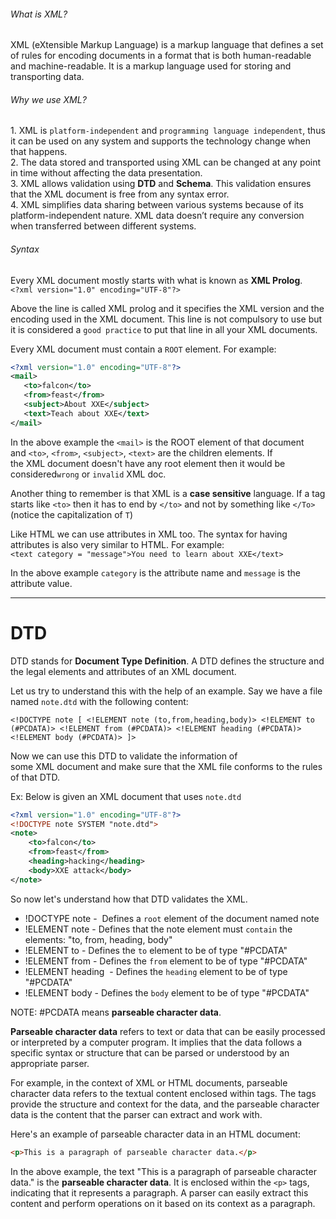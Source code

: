 ###### What is XML?  
XML (eXtensible Markup Language) is a markup language that defines a set of rules for encoding documents in a format that is both human-readable and machine-readable. It is a markup language used for storing and transporting data.   


###### Why we use XML?  
1. XML is `platform-independent` and `programming language independent`, thus it can be used on any system and supports the technology change when that happens.  
2. The data stored and transported using XML can be changed at any point in time without affecting the data presentation.  
3. XML allows validation using **DTD** and **Schema**. This validation ensures that the XML document is free from any syntax error.  
4. XML simplifies data sharing between various systems because of its platform-independent nature. XML data doesn’t require any conversion when transferred between different systems.  


###### Syntax    
Every XML document mostly starts with what is known as **XML Prolog**.  
`<?xml version="1.0" encoding="UTF-8"?>`
  
Above the line is called XML prolog and it specifies the XML version and the encoding used in the XML document. This line is not compulsory to use but it is considered a `good practice` to put that line in all your XML documents.  
  
Every XML document must contain a `ROOT` element. For example:  
```xml
<?xml version="1.0" encoding="UTF-8"?>  
<mail>  
   <to>falcon</to>  
   <from>feast</from>  
   <subject>About XXE</subject>  
   <text>Teach about XXE</text>  
</mail>
```

In the above example the `<mail>` is the ROOT element of that document and `<to>`, `<from>`, `<subject>`, `<text>` are the children elements. If the XML document doesn't have any root element then it would be considered`wrong` or `invalid` XML doc.
  
Another thing to remember is that XML is a **case sensitive** language. If a tag starts like `<to>` then it has to end by `</to>` and not by something like `</To>`(notice the capitalization of `T`)  
  
Like HTML we can use attributes in XML too. The syntax for having attributes is also very similar to HTML. For example:  
`<text category = "message">You need to learn about XXE</text>   `

In the above example `category` is the attribute name and `message` is the attribute value.

---
# DTD
DTD stands for **Document Type Definition**. A DTD defines the structure and the legal elements and attributes of an XML document.

Let us try to understand this with the help of an example. Say we have a file named `note.dtd` with the following content:  

`<!DOCTYPE note [ <!ELEMENT note (to,from,heading,body)> <!ELEMENT to (#PCDATA)> <!ELEMENT from (#PCDATA)> <!ELEMENT heading (#PCDATA)> <!ELEMENT body (#PCDATA)> ]>`  

Now we can use this DTD to validate the information of some XML document and make sure that the XML file conforms to the rules of that DTD.

Ex: Below is given an XML document that uses `note.dtd`
```xml
<?xml version="1.0" encoding="UTF-8"?>  
<!DOCTYPE note SYSTEM "note.dtd">  
<note>  
    <to>falcon</to>  
    <from>feast</from>  
    <heading>hacking</heading>  
    <body>XXE attack</body>  
</note>
```

So now let's understand how that DTD validates the XML.
-   !DOCTYPE note -  Defines a `root` element of the document named note
-   !ELEMENT note - Defines that the note element must `contain` the elements: "to, from, heading, body"
-   !ELEMENT to - Defines the `to` element to be of type "#PCDATA"
-   !ELEMENT from - Defines the `from` element to be of type "#PCDATA"
-   !ELEMENT heading  - Defines the `heading` element to be of type "#PCDATA"
-   !ELEMENT body - Defines the `body` element to be of type "#PCDATA"

NOTE: #PCDATA means **parseable character data**.

**Parseable character data** refers to text or data that can be easily processed or interpreted by a computer program. It implies that the data follows a specific syntax or structure that can be parsed or understood by an appropriate parser.

For example, in the context of XML or HTML documents, parseable character data refers to the textual content enclosed within tags. The tags provide the structure and context for the data, and the parseable character data is the content that the parser can extract and work with.

Here's an example of parseable character data in an HTML document:
```html
<p>This is a paragraph of parseable character data.</p>
```

In the above example, the text "This is a paragraph of parseable character data." is the **parseable character data**. It is enclosed within the `<p>` tags, indicating that it represents a paragraph. A parser can easily extract this content and perform operations on it based on its context as a paragraph.